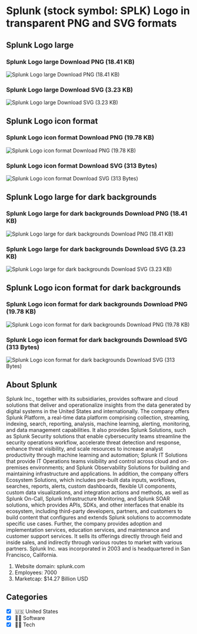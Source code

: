 # Splunk (stock symbol: SPLK) Logo in transparent PNG and SVG formats

## Splunk Logo large

### Splunk Logo large Download PNG (18.41 KB)

![Splunk Logo large Download PNG (18.41 KB)](/img/orig/SPLK_BIG-a13b4c77.png)

### Splunk Logo large Download SVG (3.23 KB)

![Splunk Logo large Download SVG (3.23 KB)](/img/orig/SPLK_BIG-2c416e7b.svg)

## Splunk Logo icon format

### Splunk Logo icon format Download PNG (19.78 KB)

![Splunk Logo icon format Download PNG (19.78 KB)](/img/orig/SPLK-833a10ba.png)

### Splunk Logo icon format Download SVG (313 Bytes)

![Splunk Logo icon format Download SVG (313 Bytes)](/img/orig/SPLK-6435e2d9.svg)

## Splunk Logo large for dark backgrounds

### Splunk Logo large for dark backgrounds Download PNG (18.41 KB)

![Splunk Logo large for dark backgrounds Download PNG (18.41 KB)](/img/orig/SPLK_BIG.D-c87ea140.png)

### Splunk Logo large for dark backgrounds Download SVG (3.23 KB)

![Splunk Logo large for dark backgrounds Download SVG (3.23 KB)](/img/orig/SPLK_BIG.D-cea308ab.svg)

## Splunk Logo icon format for dark backgrounds

### Splunk Logo icon format for dark backgrounds Download PNG (19.78 KB)

![Splunk Logo icon format for dark backgrounds Download PNG (19.78 KB)](/img/orig/SPLK.D-448e472c.png)

### Splunk Logo icon format for dark backgrounds Download SVG (313 Bytes)

![Splunk Logo icon format for dark backgrounds Download SVG (313 Bytes)](/img/orig/SPLK.D-4c671e50.svg)

## About Splunk

Splunk Inc., together with its subsidiaries, provides software and cloud solutions that deliver and operationalize insights from the data generated by digital systems in the United States and internationally. The company offers Splunk Platform, a real-time data platform comprising collection, streaming, indexing, search, reporting, analysis, machine learning, alerting, monitoring, and data management capabilities. It also provides Splunk Solutions, such as Splunk Security solutions that enable cybersecurity teams streamline the security operations workflow, accelerate threat detection and response, enhance threat visibility, and scale resources to increase analyst productivity through machine learning and automation; Splunk IT Solutions that provide IT Operations teams visibility and control across cloud and on-premises environments; and Splunk Observability Solutions for building and maintaining infrastructure and applications. In addition, the company offers Ecosystem Solutions, which includes pre-built data inputs, workflows, searches, reports, alerts, custom dashboards, flexible UI components, custom data visualizations, and integration actions and methods, as well as Splunk On-Call, Splunk Infrastructure Monitoring, and Splunk SOAR solutions, which provides APIs, SDKs, and other interfaces that enable its ecosystem, including third-party developers, partners, and customers to build content that configures and extends Splunk solutions to accommodate specific use cases. Further, the company provides adoption and implementation services, education services, and maintenance and customer support services. It sells its offerings directly through field and inside sales, and indirectly through various routes to market with various partners. Splunk Inc. was incorporated in 2003 and is headquartered in San Francisco, California.

1. Website domain: splunk.com
2. Employees: 7000
3. Marketcap: $14.27 Billion USD


## Categories
- [x] 🇺🇸 United States
- [x] 👨‍💻 Software
- [x] 👩‍💻 Tech
